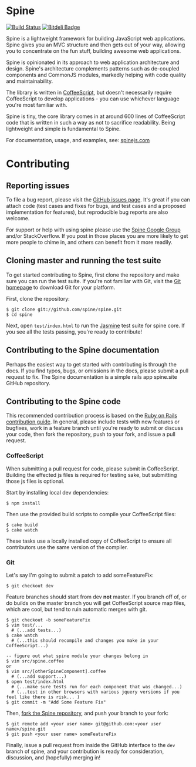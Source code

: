 # Spine

[![Build Status](https://secure.travis-ci.org/spine/spine.png)](http://travis-ci.org/spine/spine)
[![Bitdeli Badge](https://d2weczhvl823v0.cloudfront.net/spine/spine/trend.png)](https://bitdeli.com/free "Bitdeli Badge")

Spine is a lightweight framework for building JavaScript web applications. Spine gives you an MVC structure and then gets out of your way, allowing you to concentrate on the fun stuff, building awesome web applications.

Spine is opinionated in its approach to web application architecture and design. Spine's architecture complements patterns such as de-coupled components and CommonJS modules, markedly helping with code quality and maintainability.

The library is written in [CoffeeScript](http://jashkenas.github.com/coffee-script), but doesn't necessarily require CoffeeScript to develop applications - you can use whichever language you're most familiar with.

Spine is tiny, the core library comes in at around 600 lines of CoffeeScript code that is written in such a way as not to sacrifice readability. Being lightweight and simple is fundamental to Spine.

For documentation, usage, and examples, see: [spinejs.com](http://spinejs.com)

# Contributing

## Reporting issues

To file a bug report, please visit the [GitHub issues page](https://github.com/spine/spine/issues).  It's great if you can attach code (test cases and fixes for bugs, and test cases and a proposed implementation for features), but reproducible bug reports are also welcome. 

For support or help with using spine please use the [Spine Google Group](https://groups.google.com/forum/#!forum/spinejs) and/or StackOverflow. If you post in those places you are more likely to get more people to chime in, and others can benefit from it more readily.

## Cloning master and running the test suite

To get started contributing to Spine, first clone the repository and make sure you can run the test suite.  If you're not familiar with Git, visit the [Git homepage](http://git-scm.com) to download Git for your platform.

First, clone the repository:

```
$ git clone git://github.com/spine/spine.git
$ cd spine
```

Next, open `test/index.html` to run the [Jasmine](http://pivotal.github.com/jasmine/) test suite for spine core.  If you see all the tests passing, you're ready to contribute!

## Contributing to the Spine documentation

Perhaps the easiest way to get started with contributing is through the docs.  If you find typos, bugs, or omissions in the docs, please submit a pull request to fix.  The Spine documentation is a simple rails app  spine.site GitHub repository.

## Contributing to the Spine code

This recommended contribution process is based on the [Ruby on Rails contribution guide](http://edgeguides.rubyonrails.org/contributing_to_ruby_on_rails.html#contributing-to-the-rails-code).  In general, please include tests with new features or bugfixes, work in a feature branch until you're ready to submit or discuss your code, then fork the repository, push to your fork, and issue a pull request.

### CoffeeScript

When submitting a pull request for code, please submit in CoffeeScript. Building the effected js files is required for testing sake, but submitting those js files is optional.

Start by installing local dev dependencies:

```
$ npm install
```

Then use the provided build scripts to compile your CoffeeScript files:

```
$ cake build
$ cake watch
```

These tasks use a locally installed copy of CoffeeScript to ensure all contributors use the same version of the compiler.

### Git

Let's say I'm going to submit a patch to add someFeatureFix:

```
$ git checkout dev
```

Feature branches should start from dev **not** master. If you branch off of, or do builds on the master branch you will get CoffeeScript source map files, which are cool, but tend to ruin automatic merges with git.

```
$ git checkout -b someFeatureFix
$ vim test/...
  # (...add tests...)
$ cake watch
  # (...this should recompile and changes you make in your CoffeeScript...)

-- figure out what spine module your changes belong in
$ vim src/spine.coffee
or
$ vim src/[otherSpineComponent].coffee
  # (...add support...)
$ open test/index.html
  # (...make sure tests run for each component that was changed...)
  # (...test in other browsers with various jquery versions if you feel like there is risk... )
$ git commit -m "Add Some Feature Fix"
```

Then, [fork the Spine repository](https://github.com/spine/spine/fork), and push your branch to your fork:

```
$ git remote add <your user name> git@github.com:<your user name>/spine.git
$ git push <your user name> someFeatureFix
```

Finally, issue a pull request from inside the GitHub interface to the `dev` branch of spine, and your contribution is ready for consideration, discussion, and (hopefully) merging in!
